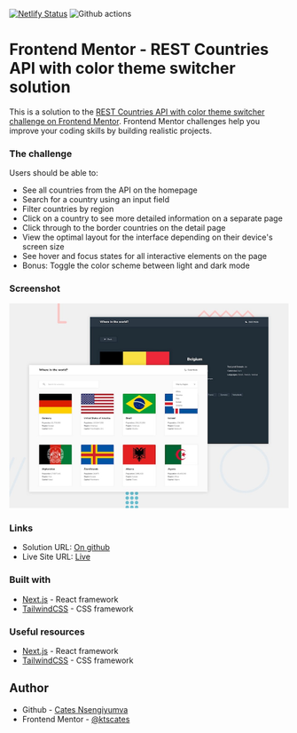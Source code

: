 [![Netlify Status](https://api.netlify.com/api/v1/badges/396d46bb-2e57-463a-a4a5-dfb3a2ca54c7/deploy-status)](https://app.netlify.com/sites/heartfelt-blancmange-1be231/deploys) ![Github actions](https://github.com/ktscates/rest-countries-app/actions/workflows/node.js.yml/badge.svg)

# Frontend Mentor - REST Countries API with color theme switcher solution

This is a solution to the [REST Countries API with color theme switcher challenge on Frontend Mentor](https://www.frontendmentor.io/challenges/github-user-search-app-Q09YOgaH6). Frontend Mentor challenges help you improve your coding skills by building realistic projects. 

### The challenge

Users should be able to:

- See all countries from the API on the homepage
- Search for a country using an input field
- Filter countries by region
- Click on a country to see more detailed information on a separate page
- Click through to the border countries on the detail page
- View the optimal layout for the interface depending on their device's screen size
- See hover and focus states for all interactive elements on the page
- Bonus: Toggle the color scheme between light and dark mode

### Screenshot

![REST Countries API with color theme switcher](./public/assets/preview.jpg)

### Links

- Solution URL: [On github](https://github.com/ktscates/rest-countries-app)
- Live Site URL: [Live](https://heartfelt-blancmange-1be231.netlify.app/)

### Built with

- [Next.js](https://nextjs.org/) - React framework
- [TailwindCSS](https://nextjs.org/) - CSS framework

### Useful resources

- [Next.js](https://nextjs.org/) - React framework
- [TailwindCSS](https://nextjs.org/) - CSS framework

## Author

- Github - [Cates Nsengiyumva](https://github.com/ktscates)
- Frontend Mentor - [@ktscates](https://www.frontendmentor.io/profile/ktscates)

